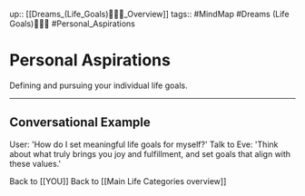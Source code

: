 up:: [[Dreams_(Life_Goals)🧚🏼‍♀️_Overview]]
tags:: #MindMap #Dreams (Life Goals)🧚🏼‍♀️ #Personal_Aspirations

# Personal Aspirations

Defining and pursuing your individual life goals.

---
## Conversational Example
User: 'How do I set meaningful life goals for myself?'
Talk to Eve: 'Think about what truly brings you joy and fulfillment, and set goals that align with these values.'

Back to [[YOU]]
Back to [[Main Life Categories overview]]
